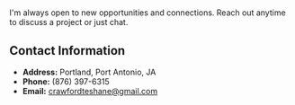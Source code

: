 #

I'm always open to new opportunities and connections. Reach out anytime to discuss a project or just chat.

## Contact Information

- **Address:** Portland, Port Antonio, JA
- **Phone:** (876) 397-6315
- **Email:** <crawfordteshane@gmail.com>
